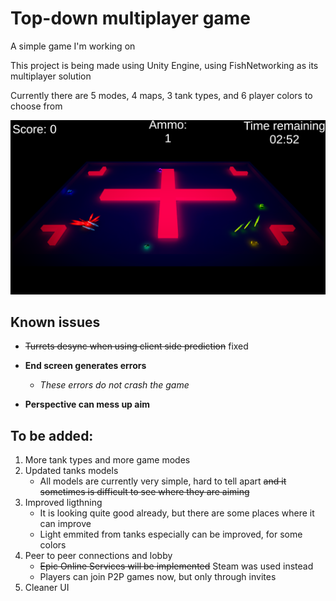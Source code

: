 # Top-down multiplayer game

A simple game I'm working on

This project is being made using Unity Engine, using FishNetworking as its multiplayer solution

Currently there are 5 modes, 4 maps, 3 tank types, and 6 player colors to choose from

![Picture.png](Picture.png)



## Known issues

-  ~~Turrets desync when using client side prediction~~ fixed

- **End screen generates errors**
   - *These errors do not crash the game*

- **Perspective can mess up aim**
    
## To be added:

1. More tank types and more game modes
2. Updated tanks models
    + All models are currently very simple, hard to tell apart  ~~and it sometimes is difficult to see where they are aiming~~
3. Improved ligthning
    + It is looking quite good already, but there are some places where it can improve
    + Light emmited from tanks especially can be improved, for some colors
4. Peer to peer connections and lobby
    + ~~Epic Online Services will be implemented~~ Steam was used instead
    + Players can join P2P games now, but only through invites
5. Cleaner UI
